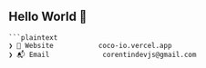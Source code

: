 ## Hello World 🕺
```
```plaintext
❯ 🏡 Website           coco-io.vercel.app
❯ 📬 Email             corentindevjs@gmail.com
```
